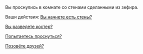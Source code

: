 Вы проснулись в комнате со стенами сделанными из зефира. 

Ваши действия:
[Вы начнете есть стены?](eating-walls/eating-marshmallows.md)

[Вы разведете костер?](light-fire/fire.md)

[Попытаетесь проснуться?](awaken/awaken.md)

[Позовёте друзей?](invite-friends/invite.md) 
